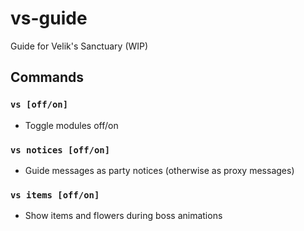 # vs-guide
Guide for Velik's Sanctuary (WIP)

## Commands
### `vs [off/on]`
- Toggle modules off/on

### `vs notices [off/on]`
- Guide messages as party notices (otherwise as proxy messages)

### `vs items [off/on]`
- Show items and flowers during boss animations
